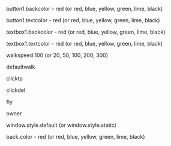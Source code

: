 button1.backcolor - red   (or red, blue, yellow, green, lime, black)


button1.textcolor - red   (or red, blue, yellow, green, lime, black)


textbox1.backcolor - red  (or red, blue, yellow, green, lime, black)


textbox1.textcolor - red  (or red, blue, yellow, green, lime, black)


walkspeed 100             (or 20, 50, 100, 200, 300)


defaultwalk


clicktp


clickdel


fly


owner


window.style.default     (or window.style.static)


back.color - red         (or red, blue, yellow, green, lime, black)
